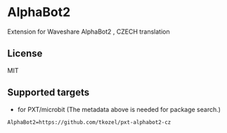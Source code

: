 # AlphaBot2

Extension for Waveshare AlphaBot2 , CZECH translation

## License

MIT

## Supported targets

* for PXT/microbit
(The metadata above is needed for package search.)

```package
AlphaBot2=https://github.com/tkozel/pxt-alphabot2-cz
```
